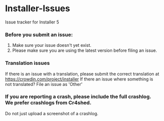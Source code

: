 # Installer-Issues
Issue tracker for Installer 5

### Before you submit an issue:
1. Make sure your issue doesn't yet exist.
2. Please make sure you are using the latest version before filing an issue.

### Translation issues
If there is an issue with a translation, please submit the correct translation at https://crowdin.com/project/installer
If there an issue where something is not translated? File an issue as 'Other'

### If you are reporting a crash, please include the full crashlog. We prefer crashlogs from Cr4shed.
Do not just upload a screenshot of a crashlog.

